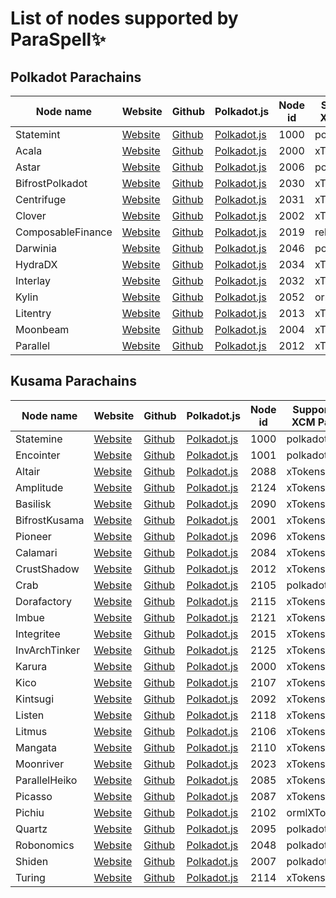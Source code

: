 
# List of nodes supported by ParaSpell✨

## Polkadot Parachains
| Node name | Website | Github | Polkadot.js |Node id | Supported XCM Pallet |
| ------------- | ------------- | ------------- |------------- |------------- |------------- |
| Statemint | [Website](https://www.parity.io/) |[Github](https://github.com/paritytech/cumulus)| [Polkadot.js](https://polkadot.js.org/apps/?rpc=wss%3A%2F%2Fstatemint.api.onfinality.io%2Fpublic-ws#/explorer)|1000 | polkadotXCM |
| Acala | [Website](https://acala.network/) |[Github](https://github.com/AcalaNetwork/Acala)| [Polkadot.js](https://polkadot.js.org/apps/?rpc=wss%3A%2F%2F1rpc.io%2Faca#/explorer)|2000 | xTokens |
| Astar | [Website](https://astar.network/) |[Github](https://github.com/AstarNetwork/Astar)| [Polkadot.js](https://polkadot.js.org/apps/?rpc=wss%3A%2F%2Fastar-rpc.dwellir.com#/explorer)|2006 | polkadotXCM |
| BifrostPolkadot | [Website](https://thebifrost.io/) |[Github](https://github.com/bifrost-finance/bifrost)| [Polkadot.js](https://polkadot.js.org/apps/?rpc=wss%3A%2F%2Fhk.p.bifrost-rpc.liebi.com%2Fws#/explorer)| 2030| xTokens |
| Centrifuge | [Website](https://centrifuge.io/) |[Github](https://github.com/centrifuge/centrifuge-chain)| [Polkadot.js](https://polkadot.js.org/apps/?rpc=wss%3A%2F%2Fcentrifuge-rpc.dwellir.com#/explorer)|2031 | xTokens |
| Clover | [Website](https://clv.org/) |[Github](https://github.com/clover-network/clover)| [Polkadot.js](https://polkadot.js.org/apps/?rpc=wss%3A%2F%2Frpc-para.clover.finance#/explorer)|2002 | xTokens |
| ComposableFinance | [Website](https://www.composable.finance/) |[Github](https://github.com/ComposableFi/)| [Polkadot.js](https://polkadot.js.org/apps/?rpc=wss%3A%2F%2Frpc.composable.finance#/explorer)|2019 | relayerXcm |
| Darwinia | [Website](https://darwinia.network/) |[Github](https://github.com/darwinia-network/darwinia)| [Polkadot.js](https://polkadot.js.org/apps/?rpc=wss%3A%2F%2Fparachain-rpc.darwinia.network#/explorer)|2046 | polkadotXCM |
| HydraDX | [Website](https://hydradx.io/) |[Github](https://github.com/galacticcouncil/HydraDX-node)| [Polkadot.js](https://polkadot.js.org/apps/?rpc=wss%3A%2F%2Frpc.hydradx.cloud#/explorer)| 2034| xTokens |
| Interlay | [Website](https://interlay.io/) |[Github](https://github.com/interlay/interbtc)| [Polkadot.js](https://polkadot.js.org/apps/?rpc=wss%3A%2F%2Fapi.interlay.io%2Fparachain#/explorer)| 2032 | xTokens |
| Kylin | [Website](https://www.kylin.network/) |[Github](https://github.com/Kylin-Network/kylin-collator)| [Polkadot.js](https://polkadot.js.org/apps/?rpc=wss%3A%2F%2Fpolkadot.kylin-node.co.uk#/explorer)|2052 | ormlXTokens |
| Litentry | [Website](https://litentry.com/) |[Github](https://github.com/litentry/litentry-parachain)| [Polkadot.js](https://polkadot.js.org/apps/?rpc=wss%3A%2F%2Flitentry-rpc.dwellir.com#/explorer)|2013 | xTokens |
| Moonbeam | [Website](https://moonbeam.network/) |[Github](https://github.com/PureStake/moonbeam)| [Polkadot.js](https://polkadot.js.org/apps/?rpc=wss%3A%2F%2Fmoonbeam.api.onfinality.io%2Fpublic-ws#/explorer)|2004 | xTokens |
| Parallel | [Website](https://parallel.fi/) |[Github](https://github.com/parallel-finance/parallel)| [Polkadot.js](https://polkadot.js.org/apps/?rpc=wss%3A%2F%2Fparallel.api.onfinality.io%2Fpublic-ws#/explorer)|2012| xTokens |

## Kusama Parachains
| Node name | Website | Github | Polkadot.js |Node id | Supported XCM Pallet |
| ------------- | ------------- | ------------- |------------- |------------- |------------- |
| Statemine | [Website](https://www.parity.io/) |[Github](https://github.com/paritytech/cumulus)| [Polkadot.js](https://polkadot.js.org/apps/?rpc=wss%3A%2F%2Fstatemine-rpc.dwellir.com#/explorer)|1000 | polkadotXCM |
| Encointer | [Website](https://encointer.org/) |[Github](https://github.com/encointer/encointer-parachain)| [Polkadot.js](https://polkadot.js.org/apps/?rpc=wss%3A%2F%2Fkusama.api.encointer.org#/explorer)|1001 | polkadotXCM |
| Altair | [Website](https://centrifuge.io/altair/) |[Github](https://github.com/centrifuge/centrifuge-chain)| [Polkadot.js](https://polkadot.js.org/apps/?rpc=wss%3A%2F%2Faltair-rpc.dwellir.com#/explorer)| 2088| xTokens |
| Amplitude | [Website](https://pendulumchain.org/amplitude?utm_source=parachains_info&utm_medium=referral&utm_campaign=parachains_info) |[Github](https://github.com/pendulum-chain/pendulum)| [Polkadot.js](https://polkadot.js.org/apps/?rpc=wss%3A%2F%2Frpc-amplitude.pendulumchain.tech#/explorer)|2124 | xTokens |
| Basilisk | [Website](https://bsx.fi/) |[Github](https://github.com/galacticcouncil/Basilisk-node)| [Polkadot.js](https://polkadot.js.org/apps/?rpc=wss%3A%2F%2Frpc.basilisk.cloud#/explorer)|2090 | xTokens |
| BifrostKusama | [Website](https://thebifrost.io/) |[Github](https://github.com/bifrost-finance/bifrost)| [Polkadot.js](https://polkadot.js.org/apps/?rpc=wss%3A%2F%2Fbifrost-parachain.api.onfinality.io%2Fpublic-ws#/explorer)| 2001| xTokens |
| Pioneer | [Website](https://bit.country/) |[Github](https://github.com/bit-country/Metaverse-Network)| [Polkadot.js](https://polkadot.js.org/apps/?rpc=wss%3A%2F%2Fpioneer.api.onfinality.io%2Fpublic-ws#/explorer)| 2096| xTokens |
| Calamari | [Website](https://calamari.network/) |[Github](https://github.com/Manta-Network/Manta)| [Polkadot.js](https://polkadot.js.org/apps/?rpc=wss%3A%2F%2Fws.calamari.systems%2F#/accounts)|2084| xTokens |
| CrustShadow | [Website](https://crust.network/) |[Github](https://github.com/crustio/crust-node)| [Polkadot.js](https://polkadot.js.org/apps/?rpc=wss%3A%2F%2Frpc-shadow.crust.network%2F#/explorer)|2012 | xTokens |
| Crab | [Website](https://crab.network/) |[Github](https://github.com/darwinia-network/darwinia/tree/main/runtime/crab)| [Polkadot.js](https://polkadot.js.org/apps/?rpc=wss%3A%2F%2Fcrab-parachain-rpc.darwinia.network%2F#/explorer)|2105 | polkadotXCM |
| Dorafactory | [Website](https://dorafactory.org/) |[Github](https://github.com/DoraFactory/dorafactory-node)| [Polkadot.js](https://polkadot.js.org/apps/?rpc=wss%3A%2F%2Fkusama.dorafactory.org#/explorer)| 2115| xTokens |
| Imbue | [Website](https://www.imbue.network/) |[Github](https://github.com/ImbueNetwork/imbue)| [Polkadot.js](https://polkadot.js.org/apps/?rpc=wss%3A%2F%2Fimbue-kusama.imbue.network#/explorer)| 2121| xTokens |
| Integritee | [Website](https://integritee.network/) |[Github](https://github.com/integritee-network/integritee-node)| [Polkadot.js](https://polkadot.js.org/apps/?rpc=wss%3A%2F%2Fintegritee-ksm-rpc.dwellir.com#/explorer)|2015 | xTokens |
| InvArchTinker | [Website](https://invarch.network/tinkernet) |[Github](https://github.com/InvArch/InvArch-Node)| [Polkadot.js](https://polkadot.js.org/apps/?rpc=wss%3A%2F%2Finvarch-tinkernet.api.onfinality.io%2Fpublic-ws#/explorer)| 2125| xTokens |
| Karura | [Website](https://acala.network/karura) |[Github](https://github.com/AcalaNetwork/Acala)| [Polkadot.js](https://polkadot.js.org/apps/?rpc=wss%3A%2F%2Fkarura-rpc-2.aca-api.network%2Fws#/explorer)|2000 | xTokens |
| Kico | [Website](https://dico.io/) |[Github](https://github.com/DICO-TEAM/dico-chain)| [Polkadot.js](https://polkadot.js.org/apps/?rpc=wss%3A%2F%2Frpc.kico.dico.io#/explorer)|2107 | xTokens |
| Kintsugi | [Website](https://kintsugi.interlay.io/bridge?tab=issue) |[Github](https://github.com/interlay/interbtc-ui)| [Polkadot.js](https://polkadot.js.org/apps/?rpc=wss%3A%2F%2Fapi-kusama.interlay.io%2Fparachain#/explorer)|2092 | xTokens |
| Listen | [Website](https://listen.io/) |[Github](https://github.com/listenofficial/listen-parachain)| [Polkadot.js](https://polkadot.js.org/apps/?rpc=wss%3A%2F%2Fwss.mainnet.listen.io#/explorer)|2118 | xTokens |
| Litmus | [Website](https://litentry.com/) |[Github](https://github.com/litentry/litentry-parachain)| [Polkadot.js](https://polkadot.js.org/apps/?rpc=wss%3A%2F%2Frpc.litmus-parachain.litentry.io#/explorer)|2106 | xTokens |
| Mangata | [Website](https://www.mangata.finance/) |[Github](https://github.com/mangata-finance/mangata-node)| [Polkadot.js](https://polkadot.js.org/apps/?rpc=wss%3A%2F%2Fmangata-x.api.onfinality.io%2Fpublic-ws#/explorer)|2110 | xTokens |
| Moonriver | [Website](https://moonbeam.network/networks/moonriver/) |[Github](https://github.com/PureStake/moonbeam)| [Polkadot.js](https://polkadot.js.org/apps/?rpc=wss%3A%2F%2Fmoonriver.api.onfinality.io%2Fpublic-ws#/explorer)|2023 | xTokens |
| ParallelHeiko | [Website](https://parallel.fi/) |[Github](https://github.com/parallel-finance/parallel)| [Polkadot.js](https://polkadot.js.org/apps/?rpc=wss%3A%2F%2Fheiko-rpc.parallel.fi#/explorer)|2085 | xTokens |
| Picasso | [Website](https://picasso.xyz/) |[Github](https://github.com/ComposableFi/composable)| [Polkadot.js](https://polkadot.js.org/apps/?rpc=wss%3A%2F%2Fpicasso-rpc.composable.finance#/explorer)|2087 | xTokens |
| Pichiu | [Website](https://www.kylin.network/) |[Github](https://github.com/Kylin-Network/kylin-collator)| [Polkadot.js](https://polkadot.js.org/apps/?rpc=wss%3A%2F%2Fpichiu.api.onfinality.io%2Fpublic-ws#/explorer)|2102 | ormlXTokens |
| Quartz | [Website](https://unique.network/quartz/) |[Github](https://github.com/usetech-llc/polkadot_api_dotnet)| [Polkadot.js](https://polkadot.js.org/apps/?rpc=wss%3A%2F%2Fus-ws-quartz.unique.network#/explorer)|2095 | polkadotXCM |
| Robonomics | [Website](https://robonomics.network/) |[Github](https://github.com/airalab/robonomics)| [Polkadot.js](https://polkadot.js.org/apps/?rpc=wss%3A%2F%2Frobonomics.api.onfinality.io%2Fpublic-ws#/robotomics)|2048 | polkadotXCM |
| Shiden | [Website](https://shiden.astar.network/) |[Github](https://github.com/AstarNetwork/Astar)| [Polkadot.js](https://polkadot.js.org/apps/?rpc=wss%3A%2F%2Fshiden.api.onfinality.io%2Fpublic-ws#/explorer)|2007 | polkadotXCM |
| Turing | [Website](https://oak.tech/turing/home/) |[Github](https://github.com/OAK-Foundation/OAK-blockchain)| [Polkadot.js](https://polkadot.js.org/apps/?rpc=wss%3A%2F%2Fturing-rpc.dwellir.com#/explorer)|2114 | xTokens |
